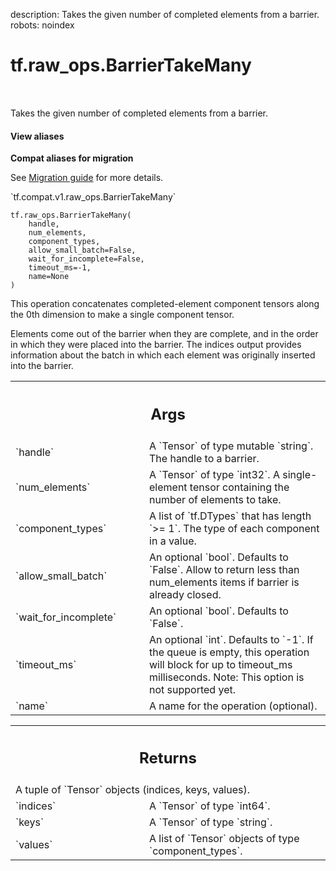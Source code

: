 description: Takes the given number of completed elements from a barrier.
robots: noindex

# tf.raw_ops.BarrierTakeMany

<!-- Insert buttons and diff -->

<table class="tfo-notebook-buttons tfo-api nocontent" align="left">

</table>



Takes the given number of completed elements from a barrier.


<section class="expandable">
  <h4 class="showalways">View aliases</h4>
  <p>
<b>Compat aliases for migration</b>
<p>See
<a href="https://www.tensorflow.org/guide/migrate">Migration guide</a> for
more details.</p>
<p>`tf.compat.v1.raw_ops.BarrierTakeMany`</p>
</p>
</section>

<pre class="devsite-click-to-copy prettyprint lang-py tfo-signature-link">
<code>tf.raw_ops.BarrierTakeMany(
    handle,
    num_elements,
    component_types,
    allow_small_batch=False,
    wait_for_incomplete=False,
    timeout_ms=-1,
    name=None
)
</code></pre>



<!-- Placeholder for "Used in" -->

This operation concatenates completed-element component tensors along
the 0th dimension to make a single component tensor.

Elements come out of the barrier when they are complete, and in the order
in which they were placed into the barrier.  The indices output provides
information about the batch in which each element was originally inserted
into the barrier.

<!-- Tabular view -->
 <table class="responsive fixed orange">
<colgroup><col width="214px"><col></colgroup>
<tr><th colspan="2"><h2 class="add-link">Args</h2></th></tr>

<tr>
<td>
`handle`<a id="handle"></a>
</td>
<td>
A `Tensor` of type mutable `string`. The handle to a barrier.
</td>
</tr><tr>
<td>
`num_elements`<a id="num_elements"></a>
</td>
<td>
A `Tensor` of type `int32`.
A single-element tensor containing the number of elements to
take.
</td>
</tr><tr>
<td>
`component_types`<a id="component_types"></a>
</td>
<td>
A list of `tf.DTypes` that has length `>= 1`.
The type of each component in a value.
</td>
</tr><tr>
<td>
`allow_small_batch`<a id="allow_small_batch"></a>
</td>
<td>
An optional `bool`. Defaults to `False`.
Allow to return less than num_elements items if barrier is
already closed.
</td>
</tr><tr>
<td>
`wait_for_incomplete`<a id="wait_for_incomplete"></a>
</td>
<td>
An optional `bool`. Defaults to `False`.
</td>
</tr><tr>
<td>
`timeout_ms`<a id="timeout_ms"></a>
</td>
<td>
An optional `int`. Defaults to `-1`.
If the queue is empty, this operation will block for up to
timeout_ms milliseconds.
Note: This option is not supported yet.
</td>
</tr><tr>
<td>
`name`<a id="name"></a>
</td>
<td>
A name for the operation (optional).
</td>
</tr>
</table>



<!-- Tabular view -->
 <table class="responsive fixed orange">
<colgroup><col width="214px"><col></colgroup>
<tr><th colspan="2"><h2 class="add-link">Returns</h2></th></tr>
<tr class="alt">
<td colspan="2">
A tuple of `Tensor` objects (indices, keys, values).
</td>
</tr>
<tr>
<td>
`indices`<a id="indices"></a>
</td>
<td>
A `Tensor` of type `int64`.
</td>
</tr><tr>
<td>
`keys`<a id="keys"></a>
</td>
<td>
A `Tensor` of type `string`.
</td>
</tr><tr>
<td>
`values`<a id="values"></a>
</td>
<td>
A list of `Tensor` objects of type `component_types`.
</td>
</tr>
</table>


